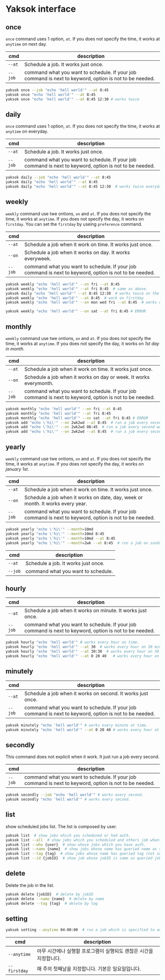 # Yaksok interface

## once

`once` command uses 1 option, `at`.
If you does not specify the time, it works at `anytime` on next day.

| cmd| description |
| ---| --- |
| `--at` | Schedule a job. It works just once. |
| `--job` | command what you want to schedule. If your job command is next to keyword, option is not to be needed. |

``` sh
yaksok once --job "echo 'hell world'" --at 8:45
yaksok once "echo 'hell world'" --at 8:45
yaksok once "echo 'hell world'" --at 8:45 12:30 # works twice
```

## daily

`once` command uses 1 option, `at`.
If you does not specify the time, it works at `anytime` on everyday.

| cmd| description |
| ---| --- |
| `--at` | Schedule a job. It works just once. |
| `--job` | command what you want to schedule. If your job command is next to keyword, option is not to be needed. |

``` sh
yaksok daily --job "echo 'hell world'" --at 8:45
yaksok daily "echo 'hell world'" --at 8:45
yaksok daily "echo 'hell world'" --at 8:45 12:30  # works twice everyday
```

## weekly

`weekly` command use twe ontions, `on` and `at`.
If you does not specify the time, it works at `anytime`.
If you does not specify the day, it works on `firstday`.
You can set the `firstday` by useing `preference` command.

| cmd| description |
| ---| --- |
| `--at` | Schedule a job when it work on time. It works just once. |
|`--on`| Schedule a job when it works on day. It works everyweek. |
| `--job` | command what you want to schedule. If your job command is next to keyword, option is not to be needed. |

``` sh
yaksok weekly "echo 'hell world'" --on fri --at 8:45
yaksok weekly "echo 'hell world'" --at fri 8:45  # same as above.
yaksok daily "echo 'hell world'" --at 8:45 12:30  # works twice on the firstday
yaksok weekly "echo 'hell world'" --at 8:45  # work on firstday
yaksok weekly "echo 'hell world'" --on mon wed fri --at 8:45  # works on monday, wednesday, friday

yaksok weekly "echo 'hell world'" --on sat --at fri 8:45 # ERROR
```

## monthly

`weekly` command use twe ontions, `on` and `at`.
If you does not specify the time, it works at `anytime`.
If you does not specify the day, it works on *1st day in month*.

| cmd| description |
| ---| --- |
| `--at` | Schedule a job when it work on time. It works just once. |
|`--on`| Schedule a job when it works on day or week. It works everymonth. |
| `--job` | command what you want to schedule. If your job command is next to keyword, option is not to be needed. |

``` sh
yaksok monthly "echo 'hell world'" --on fri --at 8:45
yaksok monthly "echo 'hell world'" --at fri 8:45
yaksok monthly "echo 'hell world'" --on sat --at fri 8:45 # ERROR
yaksok add "echo \'hi\'" --on 2wk2wd --at 8:45  # run a job every second week on monday (second weekday) at anytime. Supports only dateformat.
yaksok add "echo \'hi\'" --on 2wk2wd 08:45  # run a job every second week on monday (second weekday) at 08:45:00. Supports only dateformat.
yaksok add "echo \'hi\'" --on 2wk2wd --at 8:45  # run a job every second week on monday (second weekday) at 08:45:00. Supports only dateformat.
```

## yearly

`weekly` command use twe ontions, `on` and `at`.
If you does not specify the time, it works at `anytime`.
If you does not specify the day, it works on *january 1st*.

| cmd| description |
| ---| --- |
| `--at` | Schedule a job when it work on time. It works just once. |
|`--on`| Schedule a job when it works on date, day, week or month. It works every year. |
| `--job` | command what you want to schedule. If your job command is next to keyword, option is not to be needed. |

``` sh
yaksok yearly "echo \'hi\'" --month=10md
yaksok yearly "echo \'hi\'" --month=10md 8:45
yaksok yearly "echo \'hi\'" --month=10md --at 8:45
yaksok yearly "echo \'hi\'" --month=2wk --at 8:45  # run a job on sunday
```

| cmd| description |
| ---| --- |
| `--at` | Schedule a job. It works just once. |
| `--job` | command what you want to schedule. |

## hourly

| cmd| description |
| ---| --- |
| `--at` | Schedule a job when it works on minute. It works just once. |
| `--job` | command what you want to schedule. If your job command is next to keyword, option is not to be needed. |

``` sh
yaksok hourly "echo 'hell world'" # works every hour on time.
yaksok hourly "echo 'hell world'" --at 30  # works every hour on 30 minute.
yaksok hourly "echo 'hell world'" --at 30:30  # works every hour on 30 minute 30 second.
yaksok hourly "echo 'hell world'" --at 0 20 40   # works every hour on time, 20 minute, 40 minte.
```

## minutely

| cmd| description |
| ---| --- |
| `--at` | Schedule a job when it works on second. It works just once. |
| `--job` | command what you want to schedule. If your job command is next to keyword, option is not to be needed. |

``` sh
yaksok minutely "echo 'hell world'" # works every minute at time.
yaksok minutely "echo 'hell world'" --at 0 20 40 # works every hour at time, 20 second, 40 second.
```

## secondly

This command does not explicit when it work. It just run a job every second.

| cmd| description |
| ---| --- |
| `--job` | command what you want to schedule. If your job command is next to keyword, option is not to be needed. |

``` sh
yaksok secondly --job "echo 'hell world'" # works every second.
yaksok secondly "echo 'hell world'" # works every second.
```

## list

show scheduled jobs list. The list is composed by user.

``` sh
yaksok list  # show jobs which you scheduned or had auth.
yaksok list --all  # show jobs which you scheduled and others job whant you can read with auth.
yaksok list --who {user}  # show whose jobs which you have auth.
yaksok list --name {name}  # show jobs whose name has queried name as substring
yaksok list --tag {tag}  # show jobs whose name has queried tag (not substring)
yaksok list --id {jobID}  # show job whose jobID is same as queried jobID
```

## delete

Delete the job in the list.

``` sh
yaksok delete {jobID}  # delete by jobID
yaksok delete --name {name}  # delete by name
yaksok delete --tag {tag}  # delete by tag
```

## setting

``` sh
yaksok setting --anytime 04:00:00  # run a job which is specified to anytime
```

| cmd | description |
| --- | --- |
| `--anytime` | 아무 시간에나 실행할 프로그램이 실행되도 괜찮은 시간을 지정합니다. |
| `--firstday` | 매 주의 첫째날을 지정합니다. 기본은 일요일입니다. |